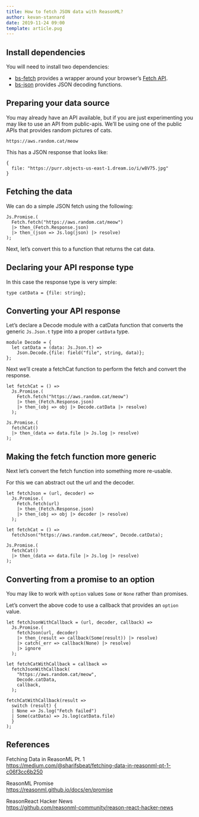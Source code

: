 ```yaml
---
title: How to fetch JSON data with ReasonML?
author: kevan-stannard
date: 2019-11-24 09:00
template: article.pug
---
```


## Install dependencies

You will need to install two dependencies:

- [bs-fetch][1] provides a wrapper around your browser’s [Fetch API][3].
- [bs-json][2] provides JSON decoding functions.

## Preparing your data source

You may already have an API available, but if you are just experimenting you may like to use an API from public-apis.
We’ll be using one of the public APIs that provides random pictures of cats.

```
https://aws.random.cat/meow
```

This has a JSON response that looks like:

```
{
  file: "https://purr.objects-us-east-1.dream.io/i/w8V75.jpg"
}
```

## Fetching the data

We can do a simple JSON fetch using the following:

```reasonml
Js.Promise.(
  Fetch.fetch("https://aws.random.cat/meow")
  |> then_(Fetch.Response.json)
  |> then_(json => Js.log(json) |> resolve)
);
```

Next, let’s convert this to a function that returns the cat data.

## Declaring your API response type

In this case the response type is very simple:

```reasonml
type catData = {file: string};
```

## Converting your API response

Let’s declare a Decode module with a catData function that converts the generic `Js.Json.t` type into a proper `catData` type.

```reasonml
module Decode = {
  let catData = (data: Js.Json.t) =>
    Json.Decode.{file: field("file", string, data)};
};
```

Next we’ll create a fetchCat function to perform the fetch and convert the response.

```reasonml
let fetchCat = () =>
  Js.Promise.(
    Fetch.fetch("https://aws.random.cat/meow")
    |> then_(Fetch.Response.json)
    |> then_(obj => obj |> Decode.catData |> resolve)
  );

Js.Promise.(
  fetchCat()
  |> then_(data => data.file |> Js.log |> resolve)
);
```

## Making the fetch function more generic

Next let’s convert the fetch function into something more re-usable.

For this we can abstract out the url and the decoder.

```reasonml
let fetchJson = (url, decoder) =>
  Js.Promise.(
    Fetch.fetch(url)
    |> then_(Fetch.Response.json)
    |> then_(obj => obj |> decoder |> resolve)
  );

let fetchCat = () =>
  fetchJson("https://aws.random.cat/meow", Decode.catData);

Js.Promise.(
  fetchCat()
  |> then_(data => data.file |> Js.log |> resolve)
);
```

## Converting from a promise to an option

You may like to work with `option` values `Some` or `None` rather than promises.

Let’s convert the above code to use a callback that provides an `option` value.

```reasonml
let fetchJsonWithCallback = (url, decoder, callback) =>
  Js.Promise.(
    fetchJson(url, decoder)
    |> then_(result => callback(Some(result)) |> resolve)
    |> catch(_err => callback(None) |> resolve)
    |> ignore
  );

let fetchCatWithCallback = callback =>
  fetchJsonWithCallback(
    "https://aws.random.cat/meow",
    Decode.catData,
    callback,
  );

fetchCatWithCallback(result =>
  switch (result) {
  | None => Js.log("Fetch failed")
  | Some(catData) => Js.log(catData.file)
  }
);
```

## References

Fetching Data in ReasonML Pt. 1  
https://medium.com/@sharifsbeat/fetching-data-in-reasonml-pt-1-c06f3cc6b250

ReasonML Promise  
https://reasonml.github.io/docs/en/promise

ReasonReact Hacker News  
https://github.com/reasonml-community/reason-react-hacker-news

[1]: https://github.com/reasonml-community/bs-fetch
[2]: https://github.com/glennsl/bs-json
[3]: https://developer.mozilla.org/en-US/docs/Web/API/Fetch_API
